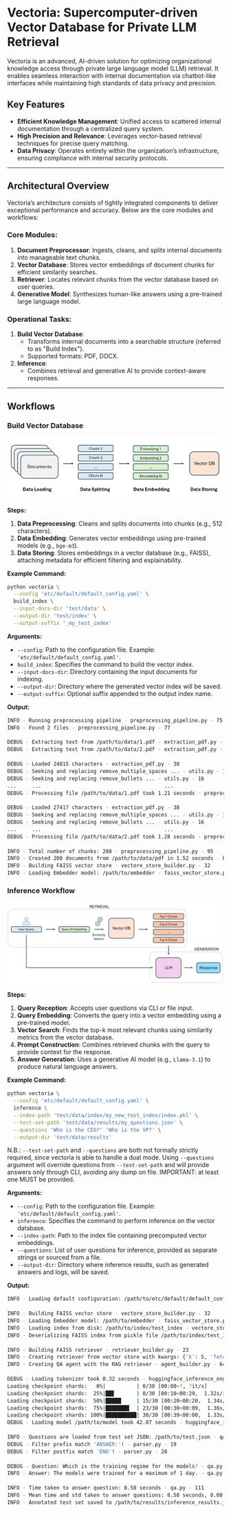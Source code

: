 # Vectoria: Supercomputer-driven Vector Database for Private LLM Retrieval

Vectoria is an advanced, AI-driven solution for optimizing organizational knowledge access through private large language model (LLM) retrieval. It enables seamless interaction with internal documentation via chatbot-like interfaces while maintaining high standards of data privacy and precision.

## Key Features
- **Efficient Knowledge Management**: Unified access to scattered internal documentation through a centralized query system.
- **High Precision and Relevance**: Leverages vector-based retrieval techniques for precise query matching.
- **Data Privacy**: Operates entirely within the organization’s infrastructure, ensuring compliance with internal security protocols.

---

## Architectural Overview

Vectoria’s architecture consists of tightly integrated components to deliver exceptional performance and accuracy. Below are the core modules and workflows:

### Core Modules:
1. **Document Preprocessor**: Ingests, cleans, and splits internal documents into manageable text chunks.
2. **Vector Database**: Stores vector embeddings of document chunks for efficient similarity searches.
3. **Retriever**: Locates relevant chunks from the vector database based on user queries.
4. **Generative Model**: Synthesizes human-like answers using a pre-trained large language model.

### Operational Tasks:
1. **Build Vector Database**:
   - Transforms internal documents into a searchable structure (referred to as "Build Index").
   - Supported formats: PDF, DOCX.
2. **Inference**:
   - Combines retrieval and generative AI to provide context-aware responses.

---

## Workflows

### Build Vector Database

![Build Vector Database workflow](images/build_index_workflow.png "Build Vector Database workflow")

**Steps:**
1. **Data Preprocessing**: Cleans and splits documents into chunks (e.g., 512 characters).
2. **Data Embedding**: Generates vector embeddings using pre-trained models (e.g., `bge-m3`).
3. **Data Storing**: Stores embeddings in a vector database (e.g., FAISS), attaching metadata for efficient filtering and explainability.

**Example Command:**
```bash
python vectoria \
  --config 'etc/default/default_config.yaml' \
  build_index \
  --input-docs-dir 'test/data' \
  --output-dir 'test/index' \
  --output-suffix '_my_test_index'
```

**Arguments:**

- `--config`: Path to the configuration file. Example: `'etc/default/default_config.yaml'`.
- `build_index`: Specifies the command to build the vector index.
- `--input-docs-dir`: Directory containing the input documents for indexing.
- `--output-dir`: Directory where the generated vector index will be saved.
- `--output-suffix`: Optional suffix appended to the output index name.

**Output:**

```bash
INFO - Running preprocessing pipeline - preprocessing_pipeline.py - 75
INFO - Found 2 files - preprocessing_pipeline.py - 77

DEBUG - Extracting text from /path/to/data/1.pdf - extraction_pdf.py - 28
DEBUG - Extracting text from /path/to/data/2.pdf - extraction_pdf.py - 28

DEBUG - Loaded 24815 characters - extraction_pdf.py - 38
DEBUG - Seeking and replacing remove_multiple_spaces ... - utils.py - 16
DEBUG - Seeking and replacing remove_bullets ... - utils.py - 16
...     ...                                        ...				
DEBUG - Processing file /path/to/data/1.pdf took 1.21 seconds - preprocessing_pipeline.py - 102

DEBUG - Loaded 27417 characters - extraction_pdf.py - 38
DEBUG - Seeking and replacing remove_multiple_spaces ... - utils.py - 16
DEBUG - Seeking and replacing remove_bullets ... - utils.py - 16
...     ...                                        ...
DEBUG - Processing file /path/to/data/2.pdf took 1.28 seconds - preprocessing_pipeline.py - 102

INFO - Total number of chunks: 208 - preprocessing_pipeline.py - 95
INFO - Created 208 documents from /path/to/data/pdf in 1.52 seconds - build_index.py - 25
INFO - Building FAISS vector store - vectore_store_builder.py - 32
INFO - Loading Embedder model: /path/to/embedder - faiss_vector_store.py - 35
```

### Inference Workflow

![Inference workflow](images/inference_workflow.png "Inference workflow")

**Steps:**

1. **Query Reception**: Accepts user questions via CLI or file input.
2. **Query Embedding**: Converts the query into a vector embedding using a pre-trained model.
3. **Vector Search**: Finds the top-k most relevant chunks using similarity metrics from the vector database.
4. **Prompt Construction**: Combines retrieved chunks with the query to provide context for the response.
5. **Answer Generation**: Uses a generative AI model (e.g., `Llama-3.1`) to produce natural language answers.

**Example Command:**

```bash
python vectoria \
  --config 'etc/default/default_config.yaml' \
  inference \
  --index-path 'test/data/index/my_new_test_index/index.pkl' \
  --test-set-path 'test/data/results/my_questions.json' \
  --questions 'Who is the CEO?' 'Who is the VP?' \
  --output-dir 'test/data/results'
```

N.B.: `--test-set-path` and `--questions` are both not formally strictly required, since vectoria is able to handle a dual mode. Using `--questions` argument will override questions from `--test-set-path` and will provide answers only through CLI, avoiding any dump on file. IMPORTANT: at least one MUST be provided.


**Arguments:**

- `--config`: Path to the configuration file. Example: `'etc/default/default_config.yaml'`.
- `inference`: Specifies the command to perform inference on the vector database.
- `--index-path`: Path to the index file containing precomputed vector embeddings.
- `--questions`: List of user questions for inference, provided as separate strings or sourced from a file.
- `--output-dir`: Directory where inference results, such as generated answers and logs, will be saved.

**Output:**

```bash
INFO - Loading default configuration: /path/to/etc/default/default_config.yaml - config.py - 26

INFO - Building FAISS vector store - vectore_store_builder.py - 32
INFO - Loading Embedder model: /path/to/embedder - faiss_vector_store.py - 35
INFO - Loading index from disk: /path/to/index/test_index - vectore_store_builder.py - 24
INFO - Deserializing FAISS index from pickle file /path/to/index/test_index - faiss_vector_store.py - 81

INFO - Building FAISS retriever - retriever_builder.py - 23
INFO - Creating retriever from vector store with kwargs: {'k': 5, 'fetch_k': 5, 'lambda_mult': 0.5} - faiss_retriever.py - 25
INFO - Creating QA agent with the RAG retriever - agent_builder.py - 64

DEBUG - Loading tokenizer took 0.32 seconds - huggingface_inference_engine.py - 41
Loading checkpoint shards:   0%|          | 0/30 [00:00<?, ?it/s]
Loading checkpoint shards:  25%|██▋       | 8/30 [00:10<00:29,  1.32s/it]
Loading checkpoint shards:  50%|█████     | 15/30 [00:20<00:20,  1.34s/it]
Loading checkpoint shards:  75%|███████▋  | 23/30 [00:30<00:09,  1.36s/it]
Loading checkpoint shards: 100%|██████████| 30/30 [00:39<00:00,  1.33s/it]
DEBUG - Loading model /path/to/model took 42.07 seconds - huggingface_inference_engine.py - 68

INFO - Questions are loaded from test set JSON: /path/to/test.json - qa.py - 86
DEBUG - Filter prefix match 'ANSWER:'! - parser.py - 19
DEBUG - Filter postfix match 'END'! - parser.py - 28

DEBUG - Question: Which is the training regime for the models? - qa.py - 57
INFO - Answer: The models were trained for a maximum of 1 day. - qa.py - 58

INFO - Time taken to answer question: 8.58 seconds - qa.py - 111
INFO - Mean time and std taken to answer questions: 8.58 seconds, 0.00 seconds - qa.py - 129
INFO - Annotated test set saved to /path/to/results/inference_results.json and took 0.01 seconds - qa.py - 140
```
